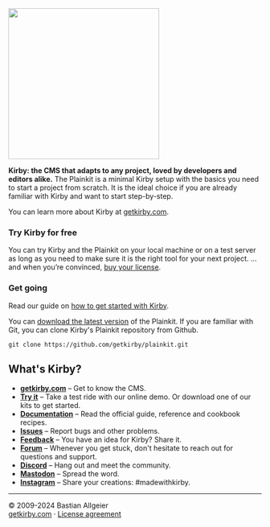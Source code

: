 <img src="http://getkirby.com/assets/images/github/plainkit.jpg" width="300">

**Kirby: the CMS that adapts to any project, loved by developers and editors alike.**
The Plainkit is a minimal Kirby setup with the basics you need to start a project from scratch. It is the ideal choice if you are already familiar with Kirby and want to start step-by-step.

You can learn more about Kirby at [getkirby.com](https://getkirby.com).

### Try Kirby for free

You can try Kirby and the Plainkit on your local machine or on a test server as long as you need to make sure it is the right tool for your next project. … and when you’re convinced, [buy your license](https://getkirby.com/buy).

### Get going

Read our guide on [how to get started with Kirby](https://getkirby.com/docs/guide/quickstart).

You can [download the latest version](https://github.com/getkirby/plainkit/archive/main.zip) of the Plainkit.
If you are familiar with Git, you can clone Kirby's Plainkit repository from Github.

    git clone https://github.com/getkirby/plainkit.git

## What's Kirby?

-   **[getkirby.com](https://getkirby.com)** – Get to know the CMS.
-   **[Try it](https://getkirby.com/try)** – Take a test ride with our online demo. Or download one of our kits to get started.
-   **[Documentation](https://getkirby.com/docs/guide)** – Read the official guide, reference and cookbook recipes.
-   **[Issues](https://github.com/getkirby/kirby/issues)** – Report bugs and other problems.
-   **[Feedback](https://feedback.getkirby.com)** – You have an idea for Kirby? Share it.
-   **[Forum](https://forum.getkirby.com)** – Whenever you get stuck, don't hesitate to reach out for questions and support.
-   **[Discord](https://chat.getkirby.com)** – Hang out and meet the community.
-   **[Mastodon](https://mastodon.social/@getkirby)** – Spread the word.
-   **[Instagram](https://www.instagram.com/getkirby/)** – Share your creations: #madewithkirby.

---

© 2009-2024 Bastian Allgeier  
[getkirby.com](https://getkirby.com) · [License agreement](https://getkirby.com/license)
